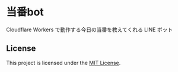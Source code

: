 # 当番bot

Cloudflare Workers で動作する今日の当番を教えてくれる LINE ボット

## License

This project is licensed under the [MIT License](https://opensource.org/license/mit/).
